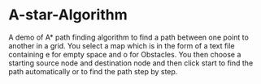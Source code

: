 # A-star-Algorithm
A demo of A* path finding algorithm to find a path between one point to another in a grid. You select a map which is in the form of a text file containing e for empty space and o for Obstacles. You then choose a starting source node and destination node and then click start to find the path automatically or to find the path step by step.
